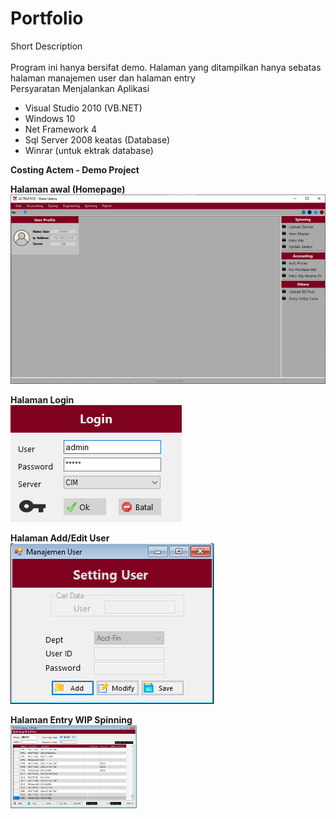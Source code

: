 # Portfolio
Short Description </br> </br>
Program ini hanya bersifat demo. Halaman yang ditampilkan hanya sebatas halaman manajemen user dan halaman entry </br>
Persyaratan Menjalankan Aplikasi
- Visual Studio 2010 (VB.NET)
- Windows 10
- Net Framework 4
- Sql Server 2008 keatas (Database)
- Winrar (untuk ektrak database)

<b>Costing Actem - Demo Project</br>

Halaman awal (Homepage)</b></br>
<img src="https://raw.githubusercontent.com/FahrulIT/Portfolio/main/Demo%20Project/Home%20(Halaman%20Awal).png"></img>
</br>

<b>Halaman Login</b></br>
<img src="https://raw.githubusercontent.com/FahrulIT/Portfolio/main/Demo%20Project/Login%20User.png"></img>
</br>

<b>Halaman Add/Edit User</b></br>
<img src="https://raw.githubusercontent.com/FahrulIT/Portfolio/main/Demo%20Project/User%20Setting.png" ></img>
</br>

<b>Halaman Entry WIP Spinning</b></br>
<img src="https://raw.githubusercontent.com/FahrulIT/Portfolio/main/Demo%20Project/Spinning%20WIP%20Entry.png" Width = "40%"></img>
</br>

